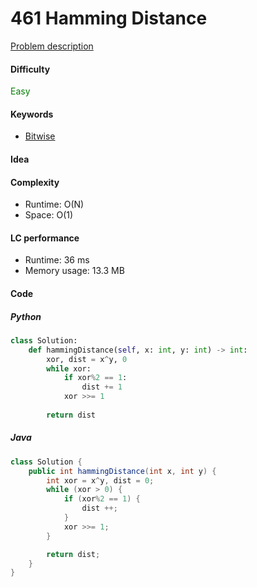 461 Hamming Distance
=======================
[Problem description](https://leetcode.com/problems/hamming-distance/)

#### Difficulty
<span style="color:green">Easy</span>

#### Keywords
- [Bitwise](../categories/bitwise.md)

#### Idea

#### Complexity
- Runtime: O(N)
- Space: O(1)

#### LC performance
- Runtime: 36 ms
- Memory usage: 13.3 MB

#### Code
##### Python
```python
class Solution:
    def hammingDistance(self, x: int, y: int) -> int:
        xor, dist = x^y, 0
        while xor:
            if xor%2 == 1:
                dist += 1
            xor >>= 1
            
        return dist
```

##### Java
```java
class Solution {
    public int hammingDistance(int x, int y) {
        int xor = x^y, dist = 0;
        while (xor > 0) {
            if (xor%2 == 1) {
                dist ++;
            }
            xor >>= 1;
        }

        return dist;
    }
}
```